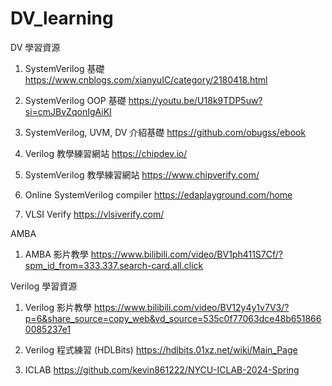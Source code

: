 # DV_learning

DV 學習資源

1. SystemVerilog 基礎
   https://www.cnblogs.com/xianyuIC/category/2180418.html

2. SystemVerilog OOP 基礎
   https://youtu.be/U18k9TDP5uw?si=cmJBvZqonIgAiKI

3. SystemVerilog, UVM, DV 介紹基礎
   https://github.com/obugss/ebook

4. Verilog 教學練習網站
   https://chipdev.io/

5. SystemVerilog 教學練習網站
   https://www.chipverify.com/

6. Online SystemVerilog compiler
   https://edaplayground.com/home

7. VLSI Verify
   https://vlsiverify.com/

AMBA

1. AMBA 影片教學 https://www.bilibili.com/video/BV1ph411S7Cf/?spm_id_from=333.337.search-card.all.click

Verilog 學習資源

1. Verilog 影片教學
   https://www.bilibili.com/video/BV12y4y1v7V3/?p=6&share_source=copy_web&vd_source=535c0f77063dce48b6518660085237e1

2. Verilog 程式練習 (HDLBits)
   https://hdlbits.01xz.net/wiki/Main_Page

3. ICLAB
   https://github.com/kevin861222/NYCU-ICLAB-2024-Spring


